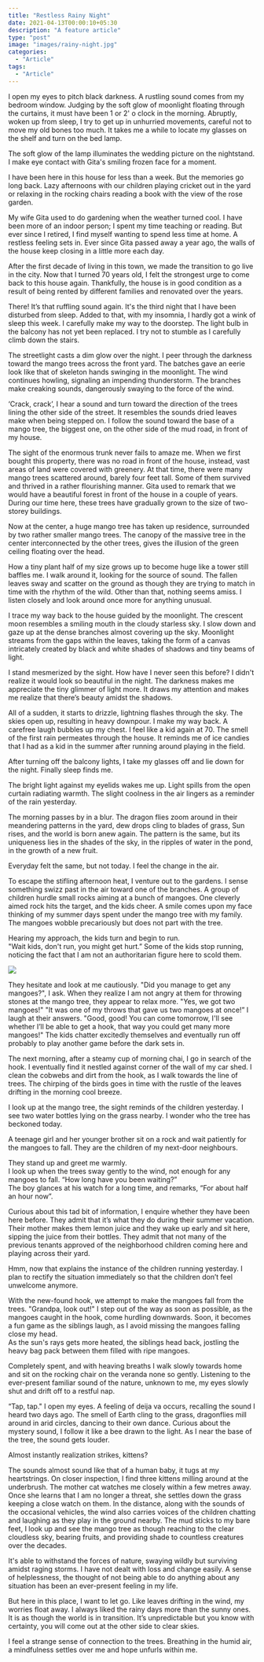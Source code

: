 ```yaml
---
title: "Restless Rainy Night"
date: 2021-04-13T00:00:10+05:30
description: "A feature article"
type: "post"
image: "images/rainy-night.jpg"
categories: 
  - "Article"
tags:
  - "Article"
---
```


I open my eyes to pitch black darkness. A rustling sound comes from my bedroom window. Judging by the soft glow of moonlight floating through the curtains, it must have been 1 or 2' o clock in the morning. Abruptly, woken up from sleep, I try to get up in unhurried movements, careful not to move my old bones too much. It takes me a while to locate my glasses on the shelf and turn on the bed lamp. 
 
The soft glow of the lamp illuminates the wedding picture on the nightstand. I make eye contact with Gita's smiling frozen face for a moment.  
 
I have been here in this house for less than a week. But the memories go long back. Lazy afternoons with our children playing cricket out in the yard or relaxing in the rocking chairs reading a book with the view of the rose garden.   
 
My wife Gita used to do gardening when the weather turned cool. I have been more of an indoor person; I spent my time teaching or reading. But ever since I retired, I find myself wanting to spend less time at home. A restless feeling sets in. Ever since Gita passed away a year ago, the walls of the house keep closing in a little more each day. 
 
After the first decade of living in this town, we made the transition to go live in the city. Now that I turned 70 years old, I felt the strongest urge to come back to this house again. Thankfully, the house is in good condition as a result of being rented by different families and renovated over the years. 
 
There! It’s that ruffling sound again. It's the third night that I have been disturbed from sleep. Added to that, with my insomnia, I hardly got a wink of sleep this week. I carefully make my way to the doorstep. The light bulb in the balcony has not yet been replaced. I try not to stumble as I carefully climb down the stairs.  
 
The streetlight casts a dim glow over the night. I peer through the darkness toward the mango trees across the front yard. The batches gave an eerie look like that of skeleton hands swinging in the moonlight. The wind continues howling, signaling an impending thunderstorm. The branches make creaking sounds, dangerously swaying to the force of the wind. 
 
‘Crack, crack’, I hear a sound and turn toward the direction of the trees lining the other side of the street. It resembles the sounds dried leaves make when being stepped on. I follow the sound toward the base of a mango tree, the biggest one, on the other side of the mud road, in front of my house.  

The sight of the enormous trunk never fails to amaze me. When we first bought this property, there was no road in front of the house, instead, vast areas of land were covered with greenery. At that time, there were many mango trees scattered around, barely four feet tall. Some of them survived and thrived in a rather flourishing manner. Gita used to remark that we would have a beautiful forest in front of the house in a couple of years. During our time here, these trees have gradually grown to the size of two-storey buildings.  
 
Now at the center, a huge mango tree has taken up residence, surrounded by two rather smaller mango trees. The canopy of the massive tree in the center interconnected by the other trees, gives the illusion of the green ceiling floating over the head. 

How a tiny plant half of my size grows up to become huge like a tower still baffles me. I walk around it, looking for the source of sound. The fallen leaves sway and scatter on the ground as though they are trying to match in time with the rhythm of the wild. Other than that, nothing seems amiss. I listen closely and look around once more for anything unusual.  
 
I trace my way back to the house guided by the moonlight. The crescent moon resembles a smiling mouth in the cloudy starless sky. I slow down and gaze up at the dense branches almost covering up the sky. Moonlight streams from the gaps within the leaves, taking the form of a canvas intricately created by black and white shades of shadows and tiny beams of light. 

I stand mesmerized by the sight. How have I never seen this before? I didn't realize it would look so beautiful in the night. The darkness makes me appreciate the tiny glimmer of light more. It draws my attention and makes me realize that there’s beauty amidst the shadows. 
 
All of a sudden, it starts to drizzle, lightning flashes through the sky. The skies open up, resulting in heavy downpour. I make my way back. 
A carefree laugh bubbles up my chest. I feel like a kid again at 70. The smell of the first rain permeates through the house. It reminds me of ice candies that I had as a kid in the summer after running around playing in the field.  
 
After turning off the balcony lights, I take my glasses off and lie down for the night. Finally sleep finds me. 
 
The bright light against my eyelids wakes me up. Light spills from the open curtain radiating warmth. The slight coolness in the air lingers as a reminder of the rain yesterday. 
 
The morning passes by in a blur. The dragon flies zoom around in their meandering patterns in the yard, dew drops cling to blades of grass, 
Sun rises, and the world is born anew again. The pattern is the same, but its uniqueness lies in the shades of the sky, in the ripples of water in the pond, in the growth of a new fruit. 
 
Everyday felt the same, but not today. I feel the change in the air.  
 
To escape the stifling afternoon heat, I venture out to the gardens. 
I sense something swizz past in the air toward one of the branches. 
A group of children hurdle small rocks aiming at a bunch of mangoes. One cleverly aimed rock hits the target, and the kids cheer. A smile comes upon my face thinking of my summer days spent under the mango tree with my family. The mangoes wobble precariously but does not part with the tree.  
 
Hearing my approach, the kids turn and begin to run.  
"Wait kids, don't run, you might get hurt.”
Some of the kids stop running, noticing the fact that I am not an authoritarian figure here to scold them. 
 
![](../images/mango-tree.jpg)

They hesitate and look at me cautiously. 
"Did you manage to get any mangoes?", I ask. 
When they realize I am not angry at them for throwing stones at the mango tree, they appear to relax more. 
"Yes, we got two mangoes!" 
"It was one of my throws that gave us two mangoes at once!” 
I laugh at their answers.
"Good, good! You can come tomorrow, I'll see whether I’ll be able to get a hook, that way you could get many more mangoes!" 
The kids chatter excitedly themselves and eventually run off probably to play another game before the dark sets in. 
 
The next morning, after a steamy cup of morning chai, I go in search of the hook. I eventually find it nestled against corner of the wall of my car shed. I clean the cobwebs and dirt from the hook, as I walk towards the line of trees. The chirping of the birds goes in time with the rustle of the leaves drifting in the morning cool breeze. 

I look up at the mango tree, the sight reminds of the children yesterday. I see two water bottles lying on the grass nearby. I wonder who the tree has beckoned today. 
 
A teenage girl and her younger brother sit on a rock and wait patiently for the mangoes to fall. They are the children of my next-door neighbours. 
 
They stand up and greet me warmly.   
I look up when the trees sway gently to the wind, not enough for any mangoes to fall. 
“How long have you been waiting?”  
The boy glances at his watch for a long time, and remarks, “For about half an hour now”.  
 
Curious about this tad bit of information, I enquire whether they have been here before. They admit that it’s what they do during their summer vacation. Their mother makes them lemon juice and they wake up early and sit here, sipping the juice from their bottles. They admit that not many of the previous tenants approved of the neighborhood children coming here and playing across their yard. 
 
Hmm, now that explains the instance of the children running yesterday.
I plan to rectify the situation immediately so that the children don’t feel unwelcome anymore. 
 
With the new-found hook, we attempt to make the mangoes fall from the trees.
"Grandpa, look out!" 
I step out of the way as soon as possible, as the mangoes caught in the hook, come hurdling downwards. 
Soon, it becomes a fun game as the siblings laugh, as I avoid missing the mangoes falling close my head.  
As the sun's rays gets more heated, the siblings head back, jostling the heavy bag pack between them filled with ripe mangoes. 
 
Completely spent, and with heaving breaths I walk slowly towards home and sit on the rocking chair on the veranda none so gently. 
Listening to the ever-present familiar sound of the nature, unknown to me, my eyes slowly shut and drift off to a restful nap. 


“Tap, tap." 
I open my eyes. A feeling of deija va occurs, recalling the sound I heard two days ago. 
The smell of Earth cling to the grass, dragonflies mill around in arid circles, dancing to their own dance. 
Curious about the mystery sound, I follow it like a bee drawn to the light. 
As I near the base of the tree, the sound gets louder. 

Almost instantly realization strikes, kittens? 

The sounds almost sound like that of a human baby, it tugs at my heartstrings. 
On closer inspection, I find three kittens milling around at the underbrush. The mother cat watches me closely within a few metres away. Once she learns that I am no longer a threat, she settles down the grass keeping a close watch on them. 
In the distance, along with the sounds of the occasional vehicles, the wind also carries voices of the children chatting and laughing as they play in the ground nearby. The mud sticks to my bare feet, I look up and see the mango tree as though reaching to the clear cloudless sky, bearing fruits, and providing shade to countless creatures over the decades. 

It's able to withstand the forces of nature, swaying wildly but surviving amidst raging storms. 
I have not dealt with loss and change easily. A sense of helplessness, the thought of not being able to do anything about any situation has been an ever-present feeling in my life.

But here in this place, I want to let go. 
Like leaves drifting in the wind, my worries float away. I always liked the rainy days more than the sunny ones. It is as though the world is in transition. It’s unpredictable but you know with certainty, you will come out at the other side to clear skies.  

I feel a strange sense of connection to the trees. Breathing in the humid air, a mindfulness settles over me and hope unfurls within me. 